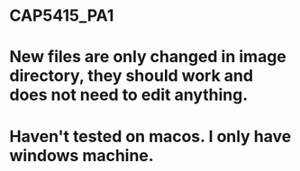 # CAP5415_PA1
# New files are only changed in image directory, they should work and does not need to edit anything.
# Haven't tested on macos. I only have windows machine.
